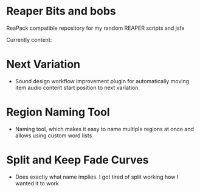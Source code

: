 # Reaper Bits and bobs

ReaPack compatible repository for my random REAPER scripts and jsfx

Currently content:

# Next Variation
- Sound design workflow improvement plugin for automatically moving item audio content start position to next variation.

# Region Naming Tool
- Naming tool, which makes it easy to name multiple regions at once and allows using custom word lists

# Split and Keep Fade Curves
- Does exactly what name implies. I got tired of split working how I wanted it to work
